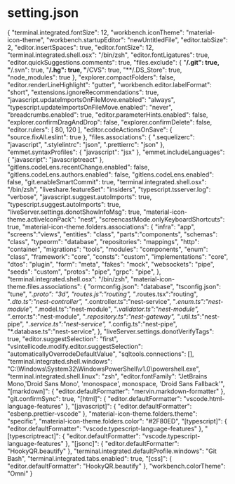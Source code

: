 # setting.json
{
  "terminal.integrated.fontSize": 12,
  "workbench.iconTheme": "material-icon-theme",
  "workbench.startupEditor": "newUntitledFile",
  "editor.tabSize": 2,
  "editor.insertSpaces": true,
  "editor.fontSize": 12,
  "terminal.integrated.shell.osx": "/bin/zsh",
  "editor.fontLigatures": true,
  "editor.quickSuggestions.comments": true,
  "files.exclude": {
    "**/.git": true,
    "**/.svn": true,
    "**/.hg": true,
    "**/CVS": true,
    "**/.DS_Store": true,
    "node_modules": true
  },
  "explorer.compactFolders": false,
  "editor.renderLineHighlight": "gutter",
  "workbench.editor.labelFormat": "short",
  "extensions.ignoreRecommendations": true,
  "javascript.updateImportsOnFileMove.enabled": "always",
  "typescript.updateImportsOnFileMove.enabled": "never",
  "breadcrumbs.enabled": true,
  "editor.parameterHints.enabled": false,
  "explorer.confirmDragAndDrop": false,
  "explorer.confirmDelete": false,
  "editor.rulers": [
    80,
    120
  ],
  "editor.codeActionsOnSave": {
    "source.fixAll.eslint": true
  },
  "files.associations": {
    ".sequelizerc": "javascript",
    ".stylelintrc": "json",
    ".prettierrc": "json"
  },
  "emmet.syntaxProfiles": {
    "javascript": "jsx"
  },
  "emmet.includeLanguages": {
    "javascript": "javascriptreact"
  },
  "gitlens.codeLens.recentChange.enabled": false,
  "gitlens.codeLens.authors.enabled": false,
  "gitlens.codeLens.enabled": false,
  "git.enableSmartCommit": true,
  "terminal.integrated.shell.osx": "/bin/zsh",
  "liveshare.featureSet": "insiders",
  "typescript.tsserver.log": "verbose",
  "javascript.suggest.autoImports": true,
  "typescript.suggest.autoImports": true,
  "liveServer.settings.donotShowInfoMsg": true,
  "material-icon-theme.activeIconPack": "nest",
  "screencastMode.onlyKeyboardShortcuts": true,
  "material-icon-theme.folders.associations": {
    "infra": "app",
    "screens":"views",
    "entities": "class",
    "parts":"components",
    "schemas": "class",
    "typeorm": "database",
    "repositories": "mappings",
    "http": "container",
    "migrations": "tools",
    "modules": "components",
    "enum": "class",
    "framework": "core",
    "consts": "custom",
    "implementations": "core",
    "dtos": "plugin",
    "form": "meta",
    "fakes": "mock",
    "websockets": "pipe",
    "seeds": "custom",
    "protos": "pipe",
    "grpc": "pipe",
  },
  "terminal.integrated.shell.osx": "/bin/zsh",
  "material-icon-theme.files.associations": {
    "ormconfig.json": "database",
    "tsconfig.json": "tune",
    "*.proto": "3d",
    "routes.js":"routing",
    "*.routes.tsx":"routing",
    "*.dto.ts":"nest-controller",
    "*.controller.ts":"nest-service",
    "*.enum.ts":"nest-module",
    "*.model.ts":"nest-module",
    "*.validator.ts":"nest-module",
    "*.error.ts":"nest-module",
    "*.repository.ts":"nest-gateway",
    "*.util.ts":"nest-pipe",
    "*.service.ts":"nest-service",
    "*.config.ts":"nest-pipe",
    "*.database.ts":"nest-service",
  },
  "liveServer.settings.donotVerifyTags": true,
  "editor.suggestSelection": "first",
  "vsintellicode.modify.editor.suggestSelection": "automaticallyOverrodeDefaultValue",
  "sqltools.connections": [],
  "terminal.integrated.shell.windows": "C:\\Windows\\System32\\WindowsPowerShell\\v1.0\\powershell.exe",
  "terminal.integrated.shell.linux": "zsh",
  "editor.fontFamily": "JetBrains Mono,'Droid Sans Mono', 'monospace', monospace, 'Droid Sans Fallback'",
  "[markdown]": {
    "editor.defaultFormatter": "mervin.markdown-formatter"
  },
  "git.confirmSync": true,
  "[html]": {
    "editor.defaultFormatter": "vscode.html-language-features"
  },
  "[javascript]": {
    "editor.defaultFormatter": "esbenp.prettier-vscode"
  },
  "material-icon-theme.folders.theme": "specific",
  "material-icon-theme.folders.color": "#2F80ED",
  "[typescript]": {
    "editor.defaultFormatter": "vscode.typescript-language-features"
  },
  "[typescriptreact]": {
    "editor.defaultFormatter": "vscode.typescript-language-features"
},
  "[jsonc]": {
    "editor.defaultFormatter": "HookyQR.beautify"
  },
  "terminal.integrated.defaultProfile.windows": "Git Bash",
  "terminal.integrated.tabs.enabled": true,
  "[css]": {
    "editor.defaultFormatter": "HookyQR.beautify"
  },
  "workbench.colorTheme": "Omni"
}
